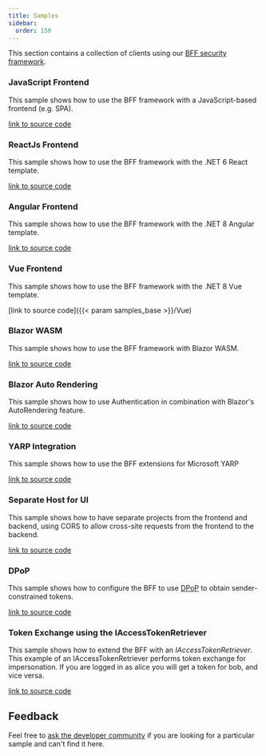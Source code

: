 ```yaml
---
title: Samples
sidebar:
  order: 150
---
```



This section contains a collection of clients using our [BFF security framework](/bff/v3/).

### JavaScript Frontend
This sample shows how to use the BFF framework with a JavaScript-based frontend (e.g. SPA).

[link to source code](https://github.com/DuendeSoftware/Samples/tree/main/BFF/v3/JsBffSample)

### ReactJs Frontend
This sample shows how to use the BFF framework with the .NET 6 React template.

[link to source code](https://github.com/DuendeSoftware/Samples/tree/main/BFF/v3/React)

### Angular Frontend
This sample shows how to use the BFF framework with the .NET 8 Angular template.

[link to source code](https://github.com/DuendeSoftware/Samples/tree/main/BFF/v3/Angular)

### Vue Frontend
This sample shows how to use the BFF framework with the .NET 8 Vue template.

[link to source code]({{< param samples_base >}}/Vue)

### Blazor WASM
This sample shows how to use the BFF framework with Blazor WASM.

[link to source code](https://github.com/DuendeSoftware/Samples/tree/main/BFF/v3/BlazorWasm)

### Blazor Auto Rendering
This sample shows how to use Authentication in combination with Blazor's AutoRendering feature. 

[link to source code](https://github.com/DuendeSoftware/Samples/tree/main/BFF/v3/BlazorAutoRendering)


### YARP Integration
This sample shows how to use the BFF extensions for Microsoft YARP

[link to source code](https://github.com/DuendeSoftware/Samples/tree/main/BFF/v3/JsBffYarpSample)

### Separate Host for UI
This sample shows how to have separate projects from the frontend and backend, using CORS to allow cross-site requests from the frontend to the backend.

[link to source code](https://github.com/DuendeSoftware/Samples/tree/main/BFF/v3/SplitHosts)

### DPoP
This sample shows how to configure the BFF to use [DPoP](/identityserver/v7/tokens/pop/dpop) to obtain sender-constrained tokens.

[link to source code](https://github.com/DuendeSoftware/Samples/tree/main/BFF/v3/DPoP)

### Token Exchange using the IAccessTokenRetriever
This sample shows how to extend the BFF with an *IAccessTokenRetriever*. This example of an IAccessTokenRetriever performs token exchange for impersonation. If you are logged in as alice you will get a token for bob, and vice versa.

[link to source code](https://github.com/DuendeSoftware/Samples/tree/main/BFF/v3/TokenExchange)

## Feedback
Feel free to [ask the developer community](https://github.com/DuendeSoftware/community/discussions) if you are looking for a particular sample and can't find it here.
